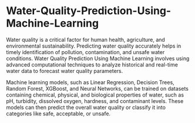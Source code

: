 # Water-Quality-Prediction-Using-Machine-Learning
Water quality is a critical factor for human health, agriculture, and environmental sustainability. Predicting water quality accurately helps in timely identification of pollution, contamination, and unsafe water conditions. Water Quality Prediction Using Machine Learning involves using advanced computational techniques to analyze historical and real-time water data to forecast water quality parameters.

Machine learning models, such as Linear Regression, Decision Trees, Random Forest, XGBoost, and Neural Networks, can be trained on datasets containing chemical, physical, and biological properties of water, such as pH, turbidity, dissolved oxygen, hardness, and contaminant levels. These models can then predict the overall water quality or classify it into categories like safe, acceptable, or unsafe.
